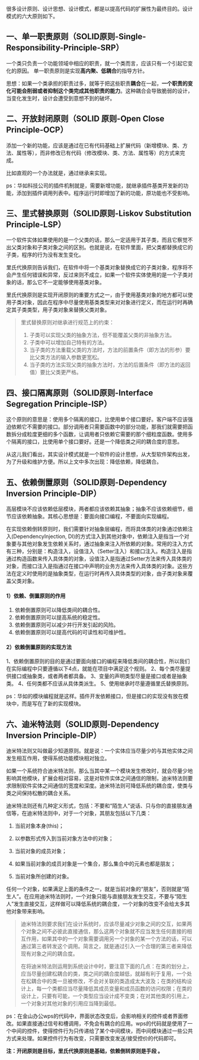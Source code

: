 

很多设计原则、设计思想、设计模式，都是以提高代码的扩展性为最终目的。设计模式的六大原则如下。

## 一、单一职责原则（SOLID原则-Single-Responsibility-Principle-SRP）

一个类只负责一个功能领域中相应的职责，就一个类而言，应该只有一个引起它变化的原因。 单一职责原则是实现**高内聚、低耦合**的指导方针。

思想：如果一个类承担的职责过多，就等于把这些职责**耦合**在一起，**一个职责的变化可能会削弱或者抑制这个类完成其他职责的能力**。这种耦合会导致脆弱的设计，当变化发生时，设计会遭受到意想不到的破坏。

## 二、开放封闭原则（SOLID 原则-Open Close Principle-OCP）

添加一个新的功能，应该是通过在已有代码基础上扩展代码（新增模块、类、方法、属性等），而非修改已有代码（修改模块、类、方法、属性等）的方式来完成。

比如直观的一个办法就是，通过继承来实现。

ps：华如科技公司的插件机制就是，需要新增功能，就继承插件基类开发新的功能，添加到插件调用列表中。程序运行时即增加了新的功能，原功能也不受影响。

## 三、里式替换原则（SOLID原则-Liskov Substitution Principle-LSP）

一个软件实体如果使用的是一个父类的话，那么一定适用于其子类，而且它察觉不出父类对象和子类对象之间的区别。也就是说，在软件里面，把父类都替换成它的子类，程序的行为没有发生变化。

里氏代换原则告诉我们，在软件中将一个基类对象替换成它的子类对象，程序将不会产生任何错误和异常，反过来则不成立，如果一个软件实体使用的是一个子类对象的话，那么它不一定能够使用基类对象。

里氏代换原则是实现开闭原则的重要方式之一，由于使用基类对象的地方都可以使用子类对象，因此在程序中尽量使用基类类型来对对象进行定义，而在运行时再确定其子类类型，用子类对象来替换父类对象。

> 里式替换原则对继承进行规范上的约束：
>
> 1. 子类可以实现父类的抽象方法，但不能覆盖父类的非抽象方法。
> 2. 子类中可以增加自己特有的方法。
> 3. 当子类的方法重载父类的方法时，方法的前置条件（即方法的形参）要比父类方法的输入参数更宽松。
> 4. 当子类的方法实现父类的抽象方法时，方法的后置条件（即方法的返回值）要比父类更严格。

## 四、接口隔离原则（SOLID原则-Interface Segregation Principle-ISP）

这个原则的意思是：使用多个隔离的接口，比使用单个接口要好。客户端不应该强迫依赖它不需要的接口。部分调用者只需要函数中的部分功能，那我们就需要把函数拆分成粒度更细的多个函数，让调用者只依赖它需要的那个细粒度函数。使用多个隔离的接口，比使用单个接口要好。还是一个降低类之间的耦合度的意思。

从这儿我们看出，其实设计模式就是一个软件的设计思想，从大型软件架构出发，为了升级和维护方便。所以上文中多次出现：降低依赖，降低耦合。

## 五、依赖倒置原则（SOLID原则-Dependency Inversion Principle-DIP）

高层模块不应该依赖低层模块，两者都应该依赖其抽象；抽象不应该依赖细节，细节应该依赖抽象。其核心思想是：要面向接口编程，不要面向实现编程。

在实现依赖倒转原则时，我们需要针对抽象层编程，而将具体类的对象通过依赖注入(DependencyInjection, DI)的方式注入到其他对象中，依赖注入是指当一个对象要与其他对象发生依赖关系时，通过抽象来注入所依赖的对象。常用的注入方式有三种，分别是：构造注入，设值注入（Setter注入）和接口注入。构造注入是指通过构造函数来传入具体类的对象，设值注入是指通过Setter方法来传入具体类的对象，而接口注入是指通过在接口中声明的业务方法来传入具体类的对象。这些方法在定义时使用的是抽象类型，在运行时再传入具体类型的对象，由子类对象来覆盖父类对象。

#### 1）依赖、倒置原则的作用

1. 依赖倒置原则可以降低类间的耦合性。
2. 依赖倒置原则可以提高系统的稳定性。
3. 依赖倒置原则可以减少并行开发引起的风险。
4. 依赖倒置原则可以提高代码的可读性和可维护性。

#### 2）依赖倒置原则的实现方法

1、依赖倒置原则的目的是通过要面向接口的编程来降低类间的耦合性，所以我们在实际编程中只要遵循以下4点，就能在项目中满足这个规则。
2、每个类尽量提供接口或抽象类，或者两者都具备。
3、变量的声明类型尽量是接口或者是抽象类。
4、任何类都不应该从具体类派生。
5、使用继承时尽量遵循里氏替换原则。

ps：华如的模块编程就是这样。插件开发依赖接口，但是接口的实现没有放在模块中，而是写在了新的实现模块。

## 六、迪米特法则（SOLID原则-Dependency Inversion Principle-DIP）

迪米特法则又叫做最少知道原则。就是说：一个实体应当尽量少的与其他实体之间发生相互作用，使得系统功能模块相对独立。

如果一个系统符合迪米特法则，那么当其中某一个模块发生修改时，就会尽量少地影响其他模块，扩展会相对容易，这是对软件实体之间通信的限制，迪米特法则要求限制软件实体之间通信的宽度和深度。迪米特法则可降低系统的耦合度，使类与类之间保持松散的耦合关系。

迪米特法则还有几种定义形式，包括：不要和“陌生人”说话、只与你的直接朋友通信等，在迪米特法则中，对于一个对象，其朋友包括以下几类：

1. 当前对象本身(this)；

2. 以参数形式传入到当前对象方法中的对象；

3. 当前对象的成员对象；

4. 如果当前对象的成员对象是一个集合，那么集合中的元素也都是朋友；

5. 当前对象所创建的对象。


任何一个对象，如果满足上面的条件之一，就是当前对象的“朋友”，否则就是“陌生人”。在应用迪米特法则时，一个对象只能与直接朋友发生交互，不要与“陌生人”发生直接交互，这样做可以降低系统的耦合度，一个对象的改变不会给太多其他对象带来影响。

> 迪米特法则要求我们在设计系统时，应该尽量减少对象之间的交互，如果两个对象之间不必彼此直接通信，那么这两个对象就不应当发生任何直接的相互作用，如果其中的一个对象需要调用另一个对象的某一个方法的话，可以通过第三者转发这个调用。简言之，就是通过引入一个合理的第三者来降低现有对象之间的耦合度。
>
> 在将迪米特法则运用到系统设计中时，要注意下面的几点：在类的划分上，应当尽量创建松耦合的类，类之间的耦合度越低，就越有利于复用，一个处在松耦合中的类一旦被修改，不会对关联的类造成太大波及；在类的结构设计上，每一个类都应当尽量降低其成员变量和成员函数的访问权限；在类的设计上，只要有可能，一个类型应当设计成不变类；在对其他类的引用上，一个对象对其他对象的引用应当降到最低。

ps：在金山办公wps的代码中，界面状态改变后，会影响相关的控件或者界面修改。如果直接通过信号和槽调用，不免会有耦合的应用。wps的代码就是使用了一个中间的控件，使得控件行为只传递给了某个中间模块，而中间模块通过一些公共方式来处理。如果控件行为有改变，只需要改变发送/接受控价的代码即可。

**注：开闭原则是目标，里氏代换原则是基础，依赖倒转原则是手段 。**
